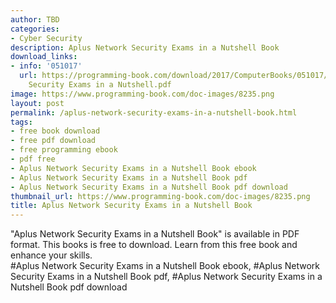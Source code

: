 ```yaml
---
author: TBD
categories:
- Cyber Security
description: Aplus Network Security Exams in a Nutshell Book
download_links:
- info: '051017'
  url: https://programming-book.com/download/2017/ComputerBooks/051017/Aplus Network
    Security Exams in a Nutshell.pdf
image: https://www.programming-book.com/doc-images/8235.png
layout: post
permalink: /aplus-network-security-exams-in-a-nutshell-book.html
tags:
- free book download
- free pdf download
- free programming ebook
- pdf free
- Aplus Network Security Exams in a Nutshell Book ebook
- Aplus Network Security Exams in a Nutshell Book pdf
- Aplus Network Security Exams in a Nutshell Book pdf download
thumbnail_url: https://www.programming-book.com/doc-images/8235.png
title: Aplus Network Security Exams in a Nutshell Book
---
```


 
<div class="item-desc text-justify">
  "Aplus Network Security Exams in a Nutshell Book" is available in PDF format. This books is free to download. Learn from this free book and enhance your skills.
  <br>
  #Aplus Network Security Exams in a Nutshell Book ebook, #Aplus Network Security Exams in a Nutshell Book pdf, #Aplus Network Security Exams in a Nutshell Book pdf download
</div>